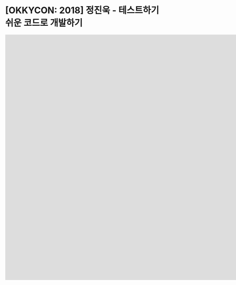 # [OKKYCON: 2018] 정진욱 - 테스트하기 쉬운 코드로 개발하기

<iframe width="1664" height="777" src="https://www.youtube.com/embed/Cz_a2gQp63c" title="YouTube video player" frameborder="0" allow="accelerometer; autoplay; clipboard-write; encrypted-media; gyroscope; picture-in-picture" allowfullscreen></iframe>